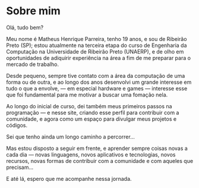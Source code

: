 # Sobre mim

Olá, tudo bem?

Meu nome é Matheus Henrique Parreira, tenho 19 anos, e sou de Ribeirão Preto (SP); estou atualmente na terceira etapa do curso de Engenharia da Computação na Universidade de Ribeirão Preto (UNAERP), e de olho em oportunidades de adiquirir experiência na área a fim de me preparar para o mercado de trabalho.


Desde pequeno, sempre tive contato com a área da computação de uma forma ou de outra, e ao longo dos anos desenvolvi um grande interesse em tudo o que a envolve, — em especial hardware e games — interesse esse que foi fundamental para me motivar a buscar uma fomação nela.

Ao longo do inicial de curso, dei também meus primeiros passos na programação — e nesse site, criando esse perfil para contribuir com a comunidade, e agora como um espaço para divulgar meus projetos e códigos.

Sei que tenho ainda um longo caminho a percorrer... 

Mas estou disposto a seguir em frente, e aprender sempre coisas novas a cada dia — novas linguagens, novos aplicativos e tecnologias, novos recursos, novas formas de contribuir com a comunidade e com aqueles que precisam...

E até lá, espero que me acompanhe nessa jornada.
